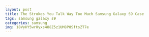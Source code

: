 ```yaml
---
layout: post
title: The Strokes You Talk Way Too Much Samsung Galaxy S9 Case
tags: samsung galaxy s9
categories: samsung
img: 18VyHY5wrHyxs488Z5z1UM8P8SftsZT7e
---
```

